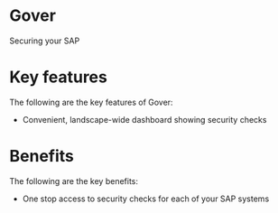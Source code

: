 # Gover
Securing your SAP

# Key features
The following are the key features of Gover:

-   Convenient, landscape-wide dashboard showing security checks

# Benefits
The following are the key benefits:

-   One stop access to security checks for each of your SAP systems
